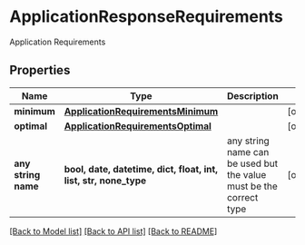 # ApplicationResponseRequirements

Application Requirements

## Properties
Name | Type | Description | Notes
------------ | ------------- | ------------- | -------------
**minimum** | [**ApplicationRequirementsMinimum**](ApplicationRequirementsMinimum.md) |  | [optional] 
**optimal** | [**ApplicationRequirementsOptimal**](ApplicationRequirementsOptimal.md) |  | [optional] 
**any string name** | **bool, date, datetime, dict, float, int, list, str, none_type** | any string name can be used but the value must be the correct type | [optional]

[[Back to Model list]](../README.md#documentation-for-models) [[Back to API list]](../README.md#documentation-for-api-endpoints) [[Back to README]](../README.md)


